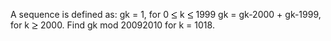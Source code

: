   A sequence is defined as:    gk = 1, for 0 <img src='images/symbol_le.gif' width='10' height='12' alt='&le;' border='0' style='vertical-align:middle;' /> k <img src='images/symbol_le.gif' width='10' height='12' alt='&le;' border='0' style='vertical-align:middle;' /> 1999  gk = gk-2000 + gk-1999, for k <img src='images/symbol_ge.gif' width='10' height='12' alt='&ge;' border='0' style='vertical-align:middle;' /> 2000.    Find gk mod 20092010 for k = 1018.  